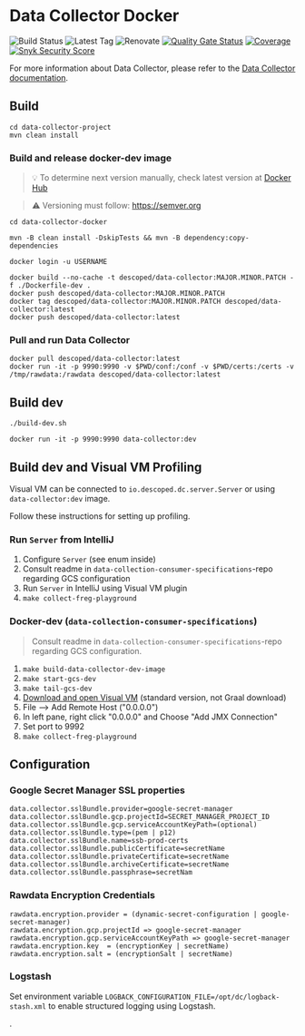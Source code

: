 # Data Collector Docker

![Build Status](https://img.shields.io/github/actions/workflow/status/descoped/data-collector-docker/coverage-and-sonar-analysis.yml)
![Latest Tag](https://img.shields.io/github/v/tag/descoped/data-collector-docker)
![Renovate](https://img.shields.io/badge/renovate-enabled-brightgreen.svg)
[![Quality Gate Status](https://sonarcloud.io/api/project_badges/measure?project=descoped_data-collector-docker&metric=alert_status)](https://sonarcloud.io/summary/new_code?id=descoped_data-collector-docker) [![Coverage](https://sonarcloud.io/api/project_badges/measure?project=descoped_data-collector-docker&metric=coverage)](https://sonarcloud.io/summary/new_code?id=descoped_data-collector-docker)
[![Snyk Security Score](https://snyk.io/test/github/descoped/data-collector-docker/badge.svg)](https://snyk.io/test/github/descoped/data-collector-docker)

For more information about Data Collector, please refer to
the [Data Collector documentation](https://github.com/descoped/data-collector-project).


## Build

```
cd data-collector-project
mvn clean install
```

### Build and release docker-dev image

> :bulb: To determine next version manually, check latest version
> at [Docker Hub](https://cloud.docker.com/u/descoped/repository/docker/descoped/data-collector/tags)

> :warning: Versioning must follow: https://semver.org

```
cd data-collector-docker

mvn -B clean install -DskipTests && mvn -B dependency:copy-dependencies

docker login -u USERNAME

docker build --no-cache -t descoped/data-collector:MAJOR.MINOR.PATCH -f ./Dockerfile-dev .
docker push descoped/data-collector:MAJOR.MINOR.PATCH
docker tag descoped/data-collector:MAJOR.MINOR.PATCH descoped/data-collector:latest
docker push descoped/data-collector:latest
```

### Pull and run Data Collector

```
docker pull descoped/data-collector:latest
docker run -it -p 9990:9990 -v $PWD/conf:/conf -v $PWD/certs:/certs -v /tmp/rawdata:/rawdata descoped/data-collector:latest
```

## Build dev

```
./build-dev.sh

docker run -it -p 9990:9990 data-collector:dev
```

## Build dev and Visual VM Profiling

Visual VM can be connected to `io.descoped.dc.server.Server` or using `data-collector:dev` image.

Follow these instructions for setting up profiling.

### Run `Server` from IntelliJ

1. Configure `Server` (see enum inside)
1. Consult readme in `data-collection-consumer-specifications`-repo regarding GCS configuration
1. Run `Server` in IntelliJ using Visual VM plugin
1. `make collect-freg-playground`

### Docker-dev (`data-collection-consumer-specifications`)

> Consult readme in `data-collection-consumer-specifications`-repo regarding GCS configuration.

1. `make build-data-collector-dev-image`
1. `make start-gcs-dev`
1. `make tail-gcs-dev`
1. [Download and open Visual VM](https://visualvm.github.io/) (standard version, not Graal download)
1. File --> Add Remote Host ("0.0.0.0")
1. In left pane, right click "0.0.0.0" and Choose "Add JMX Connection"
1. Set port to 9992
1. `make collect-freg-playground`

## Configuration

### Google Secret Manager SSL properties

```
data.collector.sslBundle.provider=google-secret-manager
data.collector.sslBundle.gcp.projectId=SECRET_MANAGER_PROJECT_ID
data.collector.sslBundle.gcp.serviceAccountKeyPath=(optional)
data.collector.sslBundle.type=(pem | p12)
data.collector.sslBundle.name=ssb-prod-certs
data.collector.sslBundle.publicCertificate=secretName
data.collector.sslBundle.privateCertificate=secretName
data.collector.sslBundle.archiveCertificate=secretName
data.collector.sslBundle.passphrase=secretNam
```

### Rawdata Encryption Credentials

```
rawdata.encryption.provider = (dynamic-secret-configuration | google-secret-manager)
rawdata.encryption.gcp.projectId => google-secret-manager
rawdata.encryption.gcp.serviceAccountKeyPath => google-secret-manager
rawdata.encryption.key  = (encryptionKey | secretName)
rawdata.encryption.salt = (encryptionSalt | secretName)
```

### Logstash

Set environment variable `LOGBACK_CONFIGURATION_FILE=/opt/dc/logback-stash.xml` to enable structured logging using Logstash.

.
